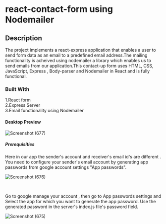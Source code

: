 # react-contact-form using Nodemailer

## Description

The project implements a react-express application that enables a user to send form data as an email to a predefined email address.The mailing functionality is acheived using nodemailer a library which enables us to send emails from our application.This contact-up form uses HTML, CSS, JavaScript, Express , Body-parser and Nodemailer in React and is fully functional.

### Built With

1.React form<br>
2.Express Server<br>
3.Email functionality using Nodemailer<br>


####  Desktop Preview

![Screenshot (677)](https://user-images.githubusercontent.com/93980048/227158412-baa2fdcd-7a66-47e4-8cb8-94774144f9a4.png)
<br>

##### Prerequisities

 Here in our app the sender's account and receiver's email id's are different . You need to configure your sender's  email account by generating app passwords from google account settings "App passwords".
 
 ![Screenshot (676)](https://user-images.githubusercontent.com/93980048/227158965-aff7602c-d75e-4cc7-8686-5f003626ca59.png)

<br>
 
Go to  google manage your account , then go to App passwords settings and Select the app  for which you want to generate the app password. Use the generated password in the server's index.js file's password field.<br>

![Screenshot (675)](https://user-images.githubusercontent.com/93980048/227156235-07679a36-79e4-4758-bd09-515fe70dde4f.png)




